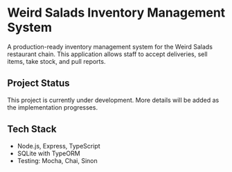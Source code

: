 # Weird Salads Inventory Management System

A production-ready inventory management system for the Weird Salads restaurant chain. This application allows staff to accept deliveries, sell items, take stock, and pull reports.

## Project Status

This project is currently under development. More details will be added as the implementation progresses.

## Tech Stack

- Node.js, Express, TypeScript
- SQLite with TypeORM
- Testing: Mocha, Chai, Sinon
